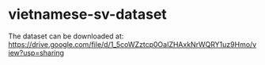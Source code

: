 # vietnamese-sv-dataset
The dataset can be downloaded at: https://drive.google.com/file/d/1_5coWZztcp0OaIZHAxkNrWQRY1uz9Hmo/view?usp=sharing
